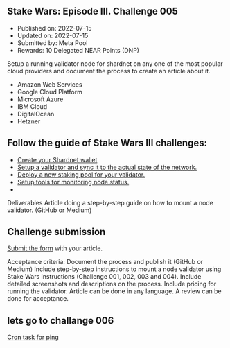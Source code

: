 ## Stake Wars: Episode III. Challenge 005
* Published on: 2022-07-15
* Updated on: 2022-07-15
* Submitted by: Meta Pool
* Rewards: 10 Delegated NEAR Points (DNP)

Setup a running validator node for shardnet on any one of the most popular cloud providers and document the process to create an article about it.

* Amazon Web Services
* Google Cloud Platform
* Microsoft Azure
* IBM Cloud
* DigitalOcean
* Hetzner

## Follow the guide of Stake Wars III challenges:

* [Create your Shardnet wallet](https://github.com/near/stakewars-iii/blob/main/challenges/001.md)
* [Setup a validator and sync it to the actual state of the network.](https://github.com/near/stakewars-iii/blob/main/challenges/002.md)
* [Deploy a new staking pool for your validator.](https://github.com/near/stakewars-iii/blob/main/challenges/003.md)
* [Setup tools for monitoring node status.](https://github.com/near/stakewars-iii/blob/main/challenges/004.md)
* 
Deliverables
Article doing a step-by-step guide on how to mount a node validator. (GitHub or Medium)

## Challenge submission
[Submit the form](https://docs.google.com/forms/d/e/1FAIpQLScp9JEtpk1Fe2P9XMaS9Gl6kl9gcGVEp3A5vPdEgxkHx3ABjg/viewform) with your article.

Acceptance criteria:
Document the process and publish it (GitHub or Medium)
Include step-by-step instructions to mount a node validator using Stake Wars instructions (Challenge 001, 002, 003 and 004).
Include detailed screenshots and descriptions on the process.
Include pricing for running the validator.
Article can be done in any language. A review can be done for acceptance.

## lets go to challange 006
[Cron task for ping](https://github.com/fatalbar/testnet-manual/blob/main/NEAR/challange/006.md)
